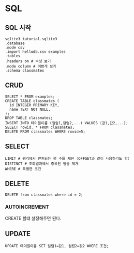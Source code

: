 # SQL
## SQL 시작
```
sqlite3 tutorial.sqlite3
.database
.mode csv
.import hellodb.csv examples
.tables
.headers on # 속성 보기
.mode column # 이쁘게 보기
.schema classmates
```
## CRUD
```
SELECT * FROM examples;
CREATE TABLE classmates (
  id INTEGER PRIMARY KEY,
  name TEXT NOT NULL,
);
DROP TABLE classmates;
INSERT INTO 테이블이름 (컬럼1,컬럼2,...) VALUES (값1,값2,...);
SELECT rowid, * FROM classmates;
DELETE FROM classmates WHERE rowid=5;
```
## SELECT
```
LIMIT # 쿼리에서 반환되는 행 수를 제한 (OFFSET과 같이 사용하기도 함)
DISTINCT # 조회결과에서 중복된 행을 제거
WHERE # 특별한 조건
```
## DELETE
```
DELETE from classmates where id = 2;
```
### AUTOINCREMENT
CREATE 할떄 설정해주면 된다.

## UPDATE
```
UPDATE 테이블이름 SET 컬럼1=값1, 컬럽2=값2 WHERE 조건;
```
